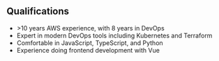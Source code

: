 ## Qualifications
* \>10 years AWS experience, with 8 years in DevOps
* Expert in modern DevOps tools including Kubernetes and Terraform
* Comfortable in JavaScript, TypeScript, and Python
* Experience doing frontend development with Vue
